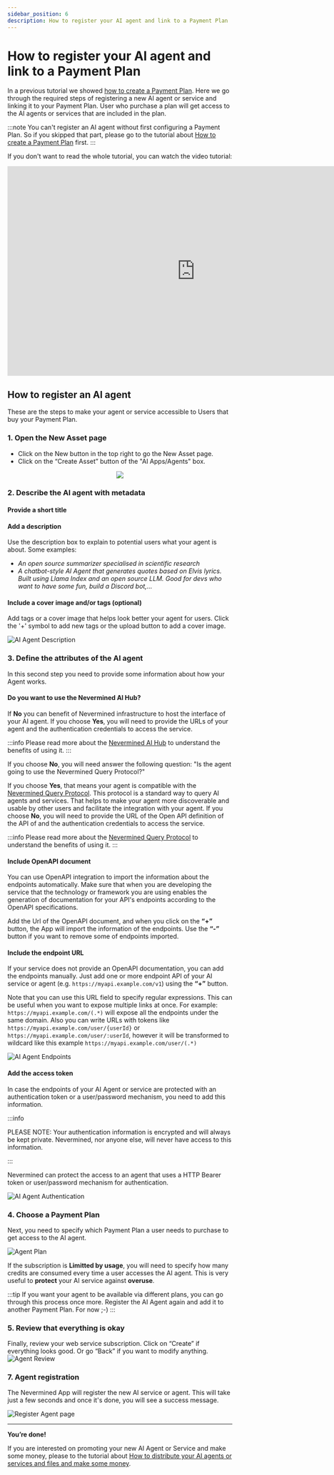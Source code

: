 ```yaml
---
sidebar_position: 6
description: How to register your AI agent and link to a Payment Plan
---
```


# How to register your AI agent and link to a Payment Plan

In a previous tutorial we showed [how to create a Payment Plan](create-plan). Here we go through the required steps of registering a new AI agent or service and linking it to your Payment Plan. User who purchase a plan will get access to the AI agents or services that are included in the plan.

:::note
You can't register an AI agent without first configuring a Payment Plan. So if you skipped that part, please go to the tutorial about [How to create a Payment Plan](create-plan) first.
:::

If you don't want to read the whole tutorial, you can watch the video tutorial:

<p align="center">
<iframe width="840" height="470" src="https://www.youtube.com/embed/65rVHScjoGU?si=UkrpJK7tjtoXGlWE" title="YouTube video player" frameborder="0" allow="accelerometer; autoplay; clipboard-write; encrypted-media; gyroscope; picture-in-picture; web-share" allowfullscreen></iframe>
</p>

## How to register an AI agent

These are the steps to make your agent or service accessible to Users that buy your Payment Plan.

### 1. Open the New Asset page

- Click on the New button in the top right to go the New Asset page.
- Click on the “Create Asset” button of the "AI Apps/Agents" box.

<p align="center"><img src="/images/tutorials/builders/new-agent-tile.png"/></p>

### 2. Describe the AI agent with metadata

#### Provide a short title

#### Add a description

Use the description box to explain to potential users what your agent is about. Some examples:

- _An open source summarizer specialised in scientific research_
- _A chatbot-style AI Agent that generates quotes based on Elvis lyrics. Built using Llama Index and an open source LLM. Good for devs who want to have some fun, build a Discord bot,..._

#### Include a cover image and/or tags (optional)

Add tags or a cover image that helps look better your agent for users.
Click the '+' symbol to add new tags or the upload button to add a cover image.

![AI Agent Description](/images/tutorials/05-01-Webservice-Describe.png)

### 3. Define the attributes of the AI agent

In this second step you need to provide some information about how your Agent works.

#### Do you want to use the Nevermined AI Hub?

If **No** you can benefit of Nevermined infrastructure to host the interface of your AI agent. If you choose **Yes**, you will need to provide the URLs of your agent and the authentication credentials to access the service. 

:::info
Please read more about the [Nevermined AI Hub](../../environments/ai-hub) to understand the benefits of using it.
:::

If you choose **No**, you will need answer the following question: "Is the agent going to use the Nevermined Query Protocol?" 

If you choose **Yes**, that means your agent is compatible with the [Nevermined Query Protocol](https://docs.nevermined.io/docs/protocol/query-protocol). This protocol is a standard way to query AI agents and services. That helps to make your agent more discoverable and usable by other users and facilitate the integration with your agent.
If you choose **No**, you will need to provide the URL of the Open API definition of the API of  and the authentication credentials to access the service.

:::info
Please read more about the [Nevermined Query Protocol](https://docs.nevermined.io/docs/protocol/query-protocol) to understand the benefits of using it.
:::

#### Include OpenAPI document

You can use OpenAPI integration to import the information about the endpoints automatically. Make sure that when you are developing the service that the technology or framework you are using enables the generation of documentation for your API's endpoints according to the OpenAPI specifications.

Add the Url of the OpenAPI document, and when you click on the  **“+”** button, the App will import the information of the endpoints. Use the  **“-”** button if you want to remove some of endpoints imported.

#### Include the endpoint URL

If your service does not provide an OpenAPI documentation, you can add the endpoints manually. Just add one or more endpoint API of your AI service or agent (e.g. `https://myapi.example.com/v1`) using the **“+”** button.

Note that you can use this URL field to specify regular expressions. This can be useful when you want to expose multiple links at once. For example: 
`https://myapi.example.com/(.*)` will expose all the endpoints under the same domain.
Also you can write URLs with tokens like `https://myapi.example.com/user/{userId}` or `https://myapi.example.com/user/:userId`, however it will be transformed to wildcard like this example `https://myapi.example.com/user/(.*)`

![AI Agent Endpoints](/images/tutorials/builders/ai-agent-endpoints.png)


#### Add the access token

In case the endpoints of your AI Agent or service are protected with an authentication token or a user/password mechanism, you need to add this information.

:::info

PLEASE NOTE: Your authentication information is encrypted and will always be kept private. Nevermined, nor anyone else, will never have access to this information. 

:::

Nevermined can protect the access to an agent that uses a HTTP Bearer token or user/password mechanism for authentication.

![AI Agent Authentication](/images/tutorials/builders/ai-agent-authentication.png)

### 4. Choose a Payment Plan

Next, you need to specify which Payment Plan a user needs to purchase to get access to the AI agent.

![Agent Plan](/images/tutorials/builders/ai-agent-subscription-credits.png)

If the subscription is **Limitted by usage**, you will need to specify how many credits are consumed every time a user accesses the AI agent. This is very useful to **protect** your AI service against **overuse**.

:::tip
If you want your agent to be available via different plans, you can go through this process once more. 
Register the AI Agent again and add it to another Payment Plan. For now ;-)
:::

### 5. Review that everything is okay

Finally, review your web service subscription. Click on “Create” if everything looks good. Or go “Back” if you want to modify anything.
![Agent Review](/images/tutorials/05-05-Webservice-Review.png)

### 7. Agent registration

The Nevermined App will register the new AI service or agent. This will take just a few seconds and once it's done, you will see a success message.

![Register Agent page](/images/tutorials/builders/added_asset_plan.png)

---

**You’re done!**

If you are interested on promoting your new AI Agent or Service and make some money, please to the tutorial about [How to distribute your AI agents or services and files and make some money](09-distribute.md).

